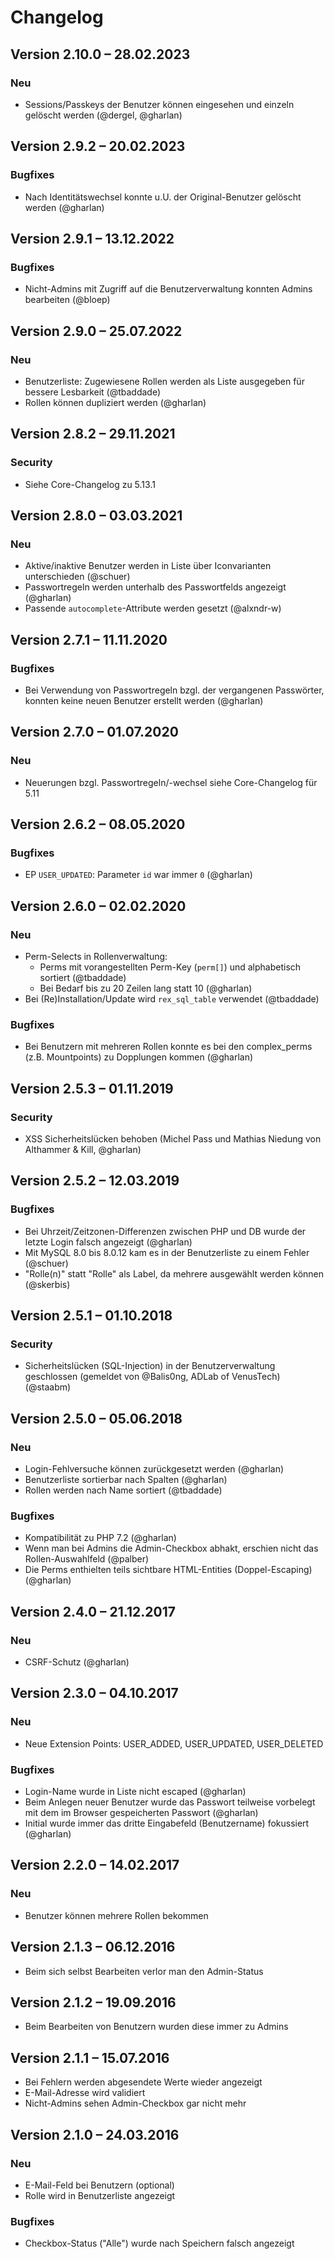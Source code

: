 Changelog
=========

Version 2.10.0 – 28.02.2023
---------------------------

### Neu

* Sessions/Passkeys der Benutzer können eingesehen und einzeln gelöscht werden (@dergel, @gharlan)


Version 2.9.2 – 20.02.2023
--------------------------

### Bugfixes

* Nach Identitätswechsel konnte u.U. der Original-Benutzer gelöscht werden (@gharlan)


Version 2.9.1 – 13.12.2022
--------------------------

### Bugfixes

* Nicht-Admins mit Zugriff auf die Benutzerverwaltung konnten Admins bearbeiten (@bloep)


Version 2.9.0 – 25.07.2022
--------------------------

### Neu

* Benutzerliste: Zugewiesene Rollen werden als Liste ausgegeben für bessere Lesbarkeit (@tbaddade)
* Rollen können dupliziert werden (@gharlan)


Version 2.8.2 – 29.11.2021
--------------------------

### Security

* Siehe Core-Changelog zu 5.13.1


Version 2.8.0 – 03.03.2021
--------------------------

### Neu

* Aktive/inaktive Benutzer werden in Liste über Iconvarianten unterschieden (@schuer)
* Passwortregeln werden unterhalb des Passwortfelds angezeigt (@gharlan)
* Passende `autocomplete`-Attribute werden gesetzt (@alxndr-w)


Version 2.7.1 – 11.11.2020
--------------------------

### Bugfixes

* Bei Verwendung von Passwortregeln bzgl. der vergangenen Passwörter, konnten keine neuen Benutzer erstellt werden (@gharlan)


Version 2.7.0 – 01.07.2020
--------------------------

### Neu

* Neuerungen bzgl. Passwortregeln/-wechsel siehe Core-Changelog für 5.11


Version 2.6.2 – 08.05.2020
--------------------------

### Bugfixes

* EP `USER_UPDATED`: Parameter `id` war immer `0` (@gharlan)


Version 2.6.0 – 02.02.2020
--------------------------

### Neu

* Perm-Selects in Rollenverwaltung:
    - Perms mit vorangestellten Perm-Key (`perm[]`) und alphabetisch sortiert (@tbaddade)
    - Bei Bedarf bis zu 20 Zeilen lang statt 10 (@gharlan)
* Bei (Re)Installation/Update wird `rex_sql_table` verwendet (@tbaddade)

### Bugfixes

* Bei Benutzern mit mehreren Rollen konnte es bei den complex_perms (z.B. Mountpoints) zu Dopplungen kommen (@gharlan)


Version 2.5.3 – 01.11.2019
--------------------------

### Security

* XSS Sicherheitslücken behoben (Michel Pass und Mathias Niedung von Althammer & Kill, @gharlan)


Version 2.5.2 – 12.03.2019
--------------------------

### Bugfixes

* Bei Uhrzeit/Zeitzonen-Differenzen zwischen PHP und DB wurde der letzte Login falsch angezeigt (@gharlan)
* Mit MySQL 8.0 bis 8.0.12 kam es in der Benutzerliste zu einem Fehler (@schuer)
* "Rolle(n)" statt "Rolle" als Label, da mehrere ausgewählt werden können (@skerbis)


Version 2.5.1 – 01.10.2018
--------------------------

### Security

* Sicherheitslücken (SQL-Injection) in der Benutzerverwaltung geschlossen (gemeldet von @Balis0ng, ADLab of VenusTech) (@staabm)


Version 2.5.0 – 05.06.2018
--------------------------

### Neu

* Login-Fehlversuche können zurückgesetzt werden (@gharlan)
* Benutzerliste sortierbar nach Spalten (@gharlan)
* Rollen werden nach Name sortiert (@tbaddade)

### Bugfixes

* Kompatibilität zu PHP 7.2 (@gharlan)
* Wenn man bei Admins die Admin-Checkbox abhakt, erschien nicht das Rollen-Auswahlfeld (@palber)
* Die Perms enthielten teils sichtbare HTML-Entities (Doppel-Escaping) (@gharlan)


Version 2.4.0 – 21.12.2017
--------------------------

### Neu

* CSRF-Schutz (@gharlan)


Version 2.3.0 – 04.10.2017
--------------------------

### Neu

* Neue Extension Points: USER_ADDED, USER_UPDATED, USER_DELETED

### Bugfixes

* Login-Name wurde in Liste nicht escaped (@gharlan)
* Beim Anlegen neuer Benutzer wurde das Passwort teilweise vorbelegt mit dem im Browser gespeicherten Passwort (@gharlan)
* Initial wurde immer das dritte Eingabefeld (Benutzername) fokussiert (@gharlan)


Version 2.2.0 – 14.02.2017
--------------------------

### Neu

* Benutzer können mehrere Rollen bekommen


Version 2.1.3 – 06.12.2016
--------------------------

* Beim sich selbst Bearbeiten verlor man den Admin-Status


Version 2.1.2 – 19.09.2016
--------------------------

* Beim Bearbeiten von Benutzern wurden diese immer zu Admins


Version 2.1.1 – 15.07.2016
--------------------------

* Bei Fehlern werden abgesendete Werte wieder angezeigt
* E-Mail-Adresse wird validiert
* Nicht-Admins sehen Admin-Checkbox gar nicht mehr


Version 2.1.0 – 24.03.2016
--------------------------

### Neu

* E-Mail-Feld bei Benutzern (optional)
* Rolle wird in Benutzerliste angezeigt

### Bugfixes

* Checkbox-Status ("Alle") wurde nach Speichern falsch angezeigt
